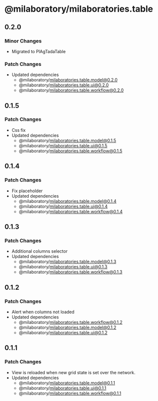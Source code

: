 # @milaboratory/milaboratories.table

## 0.2.0

### Minor Changes

- Migrated to PlAgTadaTable

### Patch Changes

- Updated dependencies
  - @milaboratory/milaboratories.table.model@0.2.0
  - @milaboratory/milaboratories.table.ui@0.2.0
  - @milaboratory/milaboratories.table.workflow@0.2.0

## 0.1.5

### Patch Changes

- Css fix
- Updated dependencies
  - @milaboratory/milaboratories.table.model@0.1.5
  - @milaboratory/milaboratories.table.ui@0.1.5
  - @milaboratory/milaboratories.table.workflow@0.1.5

## 0.1.4

### Patch Changes

- Fix placeholder
- Updated dependencies
  - @milaboratory/milaboratories.table.model@0.1.4
  - @milaboratory/milaboratories.table.ui@0.1.4
  - @milaboratory/milaboratories.table.workflow@0.1.4

## 0.1.3

### Patch Changes

- Additional columns selector
- Updated dependencies
  - @milaboratory/milaboratories.table.model@0.1.3
  - @milaboratory/milaboratories.table.ui@0.1.3
  - @milaboratory/milaboratories.table.workflow@0.1.3

## 0.1.2

### Patch Changes

- Alert when columns not loaded
- Updated dependencies
  - @milaboratory/milaboratories.table.workflow@0.1.2
  - @milaboratory/milaboratories.table.model@0.1.2
  - @milaboratory/milaboratories.table.ui@0.1.2

## 0.1.1

### Patch Changes

- View is reloaded when new grid state is set over the network.
- Updated dependencies
  - @milaboratory/milaboratories.table.model@0.1.1
  - @milaboratory/milaboratories.table.ui@0.1.1
  - @milaboratory/milaboratories.table.workflow@0.1.1
